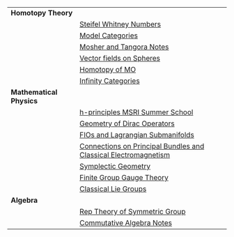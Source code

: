 |                          |                                                                   |
|--------------------------|-------------------------------------------------------------------|
| **Homotopy Theory**      |                                                                   |
|                          | [Steifel Whitney Numbers]                                       |
|                          | [Model Categories]                                              |
|                          | [Mosher and Tangora Notes]                                        |
|                          | [Vector fields on Spheres]                                      |
|                          | [Homotopy of  MO]                                                 |
|                          | [Infinity Categories]                                             |
| **Mathematical Physics** |                                                                   |
|                          | [h-principles MSRI Summer School]                                 |
|                          | [Geometry of Dirac Operators]                                     |
|                          | [FIOs and Lagrangian Submanifolds]                                |
|                          | [Connections on Principal Bundles and Classical Electromagnetism] |
|                          | [Symplectic Geometry]                                             |
|                          | [Finite Group Gauge Theory]                                       |
|                          | [Classical Lie Groups]                                            |
| **Algebra**              |                                                                   |
|                          | [Rep Theory of Symmetric Group]                                   |
|                          | [Commutative Algebra Notes]                                       |


  [Math 2151A (Discrete Math for Engineers)]: https://owl.uwo.ca/portal/site/5a31b856-d356-4278-9a3a-1dfebc96e873

  [H2G2 Algebraic Topology \'17]: courses/2017_h2g2_alg_top/index.html
  [Honors Single Variable Calculus \'17 (IBL)]: courses/2017_Honors_Calc/index.html
  [Honors Single Variable Calculus \'18 (IBL)]: courses/2018_Honors_Calc/index.html
  
  [Symmetries & Polynomials \'18 (IBL)]: https://drive.google.com/file/d/1dChuk8J7s31C8xGurzsbf988VORnyXgb/view?usp=sharing

  [Lean at MC2020]: courses/lean_at_MC2020/index.html
  [code]: https://github.com/apurvnakade/mc2020-projects
  [How to glue donuts]: https://drive.google.com/file/d/1iQ_-iqu1x4ueYT4ucNbb_WgAeaf19Ysc/view?usp=sharing
  [How Riemann *finally* understood logarithms]: https://drive.google.com/file/d/1T1iJ2Mw4VupMr9CKs_NriwSWdoPHmMUL/view?usp=sharing

  [Canada/USA Mathcamp]: ../images/mathcamp-icon.png
  [2020]: https://www.mathcamp.org/2020/index.php 
  [2019]: https://www.mathcamp.org/2019/index.php 
  [2018]: https://www.mathcamp.org/2018/index.php 
  [2017]: https://www.mathcamp.org/2017/index.php 

  [Galois Correspondence of Covering Spaces]: https://drive.google.com/file/d/1yMpw52rjMrBRj5q8W2PIDRDp9yXmDYVN/view?usp=sharing
  [From High School Arithmetic to Group Cohomology]: https://drive.google.com/file/d/1L7urIOuiu4JIfI6ry2lkKin6Xof8yJdd/view?usp=sharing
  [Crash Course on Linear Algebra]: https://drive.google.com/file/d/1lnX4p_K75vMl0rt0JtOeTYPm9eA6Zi2j/view?usp=sharing
  [Riemann Surfaces]: courses/Mathcamp/2019_riemann_surfaces/index.html
  
  [How Curved Is a Potato?]: courses/Mathcamp/2018_how_curved_is_a_potato/index.html
  [Cohomology via Sheaves]: https://drive.google.com/file/d/1C21oAC_dH0EX-el2mdT9lH_taY2xZNMm/view?usp=sharing
  [The Quantum Spring]: https://drive.google.com/file/d/1UxZK5drBPLGt4GCC22VtEgYsGLT3p8Nu/view?usp=sharing
  [Would I ever Lie Group to you?]: https://drive.google.com/file/d/1QSPZ5WpFDLCa1AzFrJiE57NXRhwRo8Ra/view?usp=sharing
  
  [All things manifoldy]: https://drive.google.com/drive/folders/1_ksj5iK0wjRhCcMH2r3a6t-5Y_IXTG49?usp=sharing
  [Euler Characteristic]: https://drive.google.com/drive/folders/13-oarucRe06Mi7jWdGFAQoW1Z9h0lcWM?usp=sharing
  [Symmetries of Spaces]: https://drive.google.com/drive/folders/18f1YeG10HfZ-keih3sbdkXNTybVcjY38?usp=sharing
  [What is Homology?]: https://drive.google.com/drive/folders/1xardSdDjo__hk7os2CR5BUOPjvAwuD-q?usp=sharing
  [Representation theory]: https://drive.google.com/drive/folders/1gCkxfiQ09TKmofzZKd6TlNikzWV3Ltum?usp=sharing
  [Lagrangian and Hamiltonian Mechanics]: https://drive.google.com/drive/folders/1sCCXN0ffj0SP216WOwTwe7LJgIXJtPpg?usp=sharing

  [What is a Spectrum?]: https://drive.google.com/file/d/16zRKLkBl4skQ0UNKRXfM7d51qWnBLwGF/view?usp=sharing
  [Vector fields on Spheres]: https://drive.google.com/drive/folders/1fVAeXqn82gOEpEJ9RfBnXqdeJjxTPJNk?usp=sharing
  [Mosher and Tangora Notes]: https://drive.google.com/drive/folders/1vSFBZh3cuDoJPglIeBmLUV1Ur0RvhZ-p?usp=sharing
  [Steifel Whitney Numbers]: https://drive.google.com/file/d/1W9TDU1SaWVLghrSaw8Dg04vdfW9veW_C/view?usp=sharing
  [Model Categories]: https://drive.google.com/drive/folders/1F2cHnX93gMsFYpfASU-TBF4GhZ5TZRBf?usp=sharing
  [Homotopy of MO]: https://drive.google.com/drive/folders/1ns-S54As89Srb8Hlz2ypOmzoOA-CW3il?usp=sharing
  [Infinity Categories]: https://drive.google.com/drive/folders/12tMk47gvY0B8cL0LmtRxLMcrVudd73y-?usp=sharing
  [h-principles MSRI Summer School]: https://drive.google.com/file/d/1uecVJP6Xl1vScsswWGqBtJ1s3o9PwG8C/view?usp=sharing
  [Symplectic Geometry]: https://drive.google.com/file/d/1YbjFhmTt6yvCdxyb4nT7aVz9g4w0E-PN/view?usp=sharing
  [Geometry of Dirac Operators]: https://drive.google.com/drive/folders/19GanFw6odpL4tRUJa-mPsVmVKcK52jaW?usp=sharing
  [Finite Group Gauge Theory]: https://drive.google.com/drive/folders/1OyE4ADuxnFIJ3-wuEifCNYWcCF2-iiRd?usp=sharing
  [FIOs and Lagrangian Submanifolds]: https://drive.google.com/file/d/1jrV_2VjR1xGa6eham0FIxiVvMngsF8Xs/view?usp=sharing
  [Classical Lie Groups]: https://drive.google.com/file/d/15SwA8TDmLUMElPQYvhMcIAttXgNzuKbz/view?usp=sharing
  [Connections on Principal Bundles and Classical Electromagnetism]: https://drive.google.com/file/d/1kFh_-_DmR4wt-sDBiOggM5a5U-5W7V_l/view?usp=sharing
  [Commutative Algebra Notes]: https://drive.google.com/file/d/1iwjYv6a5myfnvFKXg8VGAd2fsMZTDXin/view?usp=sharing
  [Rep Theory of Symmetric Group]: https://drive.google.com/file/d/1xMliaDffPi6yUzp5U2d_wIdPJ6yyfLE1/view?usp=sharing

  [*Differential Geometry and Lie Groups for Physicists*]: http://www.math.jhu.edu/drpfiles/F2018%20-%20Sydney.pdf
  [DRP at UWO]: https://www.math.uwo.ca/undergraduate/directed_reading_program.html
  [DRP at JHU]: http://www.math.jhu.edu/drp.html
  [DRP, Fall 2020]: https://www.math.uwo.ca/undergraduate/directed_reading_program.html
  [DRP, Spring 2019]: http://www.math.jhu.edu/drp.html#Spring2019
  [DRP, Fall 2018]: http://www.math.jhu.edu/drp.html#Fall2018
  [DRP, Spring 2018]: http://www.math.jhu.edu/drp.html#Spring2018
  [DRP, Fall 2017]: http://www.math.jhu.edu/drp.html#Fall2017

  [*Foundations of Algebraic Geometry*]: http://math.stanford.edu/~vakil/216blog/FOAGnov1817public.pdf
  [*Category Theory in Context*]: http://www.math.jhu.edu/~eriehl/context.pdf

